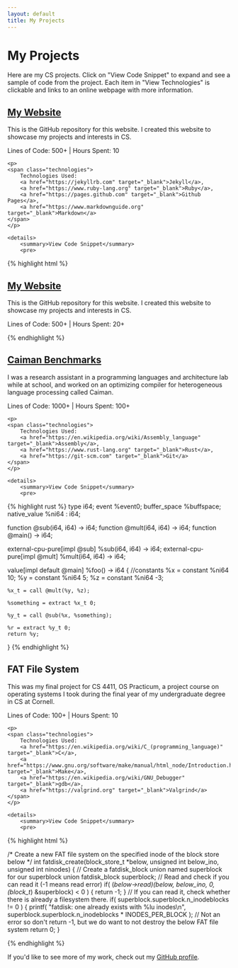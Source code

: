 ```yaml
---
layout: default
title: My Projects
---
```


<h1 class="header-container">My Projects</h1>

<div class="content-container">
    Here are my CS projects. Click on "View Code Snippet" to expand and see a sample of code from the project. Each item in "View Technologies" is clickable and links to an online webpage with more information.
</div>

<div class="project-box">
    <h2>
        <a class="project-title" href="https://github.com/meredithmhu/meredithmhu.github.io" target="_blank">My Website</a>
    </h2>
    <span>This is the GitHub repository for this website. I created this website to showcase my projects and interests in CS.</span>
    <p>Lines of Code: 500+ | Hours Spent: 10</p>
    
    <p>
    <span class="technologies">
        Technologies Used:
        <a href="https://jekyllrb.com" target="_blank">Jekyll</a>, 
        <a href="https://www.ruby-lang.org" target="_blank">Ruby</a>, 
        <a href="https://pages.github.com" target="_blank">Github Pages</a>, 
        <a href="https://www.markdownguide.org" target="_blank">Markdown</a>
    </span>
    </p>

    <details>
        <summary>View Code Snippet</summary>
        <pre>
{% highlight html %}
<div class="project-box">
    <h2>
        <a class="project-title" href="https://github.com/meredithmhu/meredithmhu.github.io" target="_blank">My Website</a>
    </h2>
    <p>This is the GitHub repository for this website. I created this website to showcase my projects and interests in CS.</p>
    <p>Lines of Code: 500+ | Hours Spent: 20+</p>
{% endhighlight %}
        </pre>
    </details>
    
</div>

<div class="project-box">
    <h2>
        <a class="project-title" href="https://github.com/cucapra/caiman" target="_blank">Caiman Benchmarks</a>
    </h2>
    <p>I was a research assistant in a programming languages and architecture lab while at school, and worked on an optimizing compiler for heterogeneous language processing called Caiman.</p>
    <p>Lines of Code: 1000+ | Hours Spent: 100+</p>

    <p>
    <span class="technologies">
        Technologies Used:
        <a href="https://en.wikipedia.org/wiki/Assembly_language" target="_blank">Assembly</a>, 
        <a href="https://www.rust-lang.org" target="_blank">Rust</a>, 
        <a href="https://git-scm.com" target="_blank">Git</a>
    </span>
    </p>
    
    <details>
        <summary>View Code Snippet</summary>
        <pre>
{% highlight rust %}
type i64;
event %event0;
buffer_space %buffspace;
native_value %ni64 : i64;

function @sub(i64, i64) -> i64;
function @mult(i64, i64) -> i64;
function @main() -> i64;

external-cpu-pure[impl @sub] %sub(i64, i64) -> i64;
external-cpu-pure[impl @mult] %mult(i64, i64) -> i64;

value[impl default @main] %foo() -> i64 {
  //constants 
    %x = constant %ni64 10;
    %y = constant %ni64 5;
    %z = constant %ni64 -3;

    %x_t = call @mult(%y, %z);

    %something = extract %x_t 0;

    %y_t = call @sub(%x, %something);

    %r = extract %y_t 0;
    return %y;
}
{% endhighlight %}
        </pre>
    </details>
    
</div>

<div class="project-box">
    <h2>
        <a class="project-title" target="_blank">FAT File System</a>
    </h2>
    <span>This was my final project for CS 4411, OS Practicum, a project course on operating systems I took during the final year of my undergraduate degree in CS at Cornell.</span>
    <p>Lines of Code: 100+ | Hours Spent: 10</p>
    
    <p>
    <span class="technologies">
        Technologies Used:
        <a href="https://en.wikipedia.org/wiki/C_(programming_language)" target="_blank">C</a>, 
        <a href="https://www.gnu.org/software/make/manual/html_node/Introduction.html" target="_blank">Make</a>, 
        <a href="https://en.wikipedia.org/wiki/GNU_Debugger" target="_blank">gdb</a>, 
        <a href="https://valgrind.org" target="_blank">Valgrind</a>
    </span>
    </p>

    <details>
        <summary>View Code Snippet</summary>
        <pre>
{% highlight html %}

/* Create a new FAT file system on the specified inode of the block store below
 */
int fatdisk_create(block_store_t *below, unsigned int below_ino, unsigned int ninodes) {
	// Create a fatdisk_block union named superblock for our superblock
	union fatdisk_block superblock;
	// Read and check if you can read it (-1 means read error)
	if( (*below->read)(below, below_ino, 0, (block_t*) &superblock) < 0 ) {
		return -1;
	}
	// If you can read it, check whether there is already a filesystem there.
	if( superblock.superblock.n_inodeblocks != 0 ) {
		printf( "fatdisk: one already exists with %lu inodes\n", superblock.superblock.n_inodeblocks * INODES_PER_BLOCK );
		// Not an error so don't return -1, but we do want to not destroy the below FAT file system
		return 0;
	}

{% endhighlight %}
        </pre>
    </details>
    
</div>

<div class="content-container">
    If you'd like to see more of my work, check out my&nbsp;<a href="https://github.com/meredithmhu" target="_blank">GitHub profile</a>.

</div>
